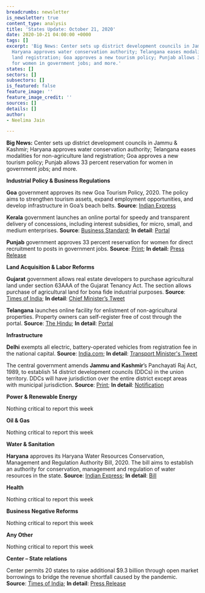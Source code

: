 ```yaml
---
breadcrumbs: newsletter
is_newsletter: true
content_type: analysis
title: 'States Update: October 21, 2020'
date: 2020-10-21 04:00:00 +0000
tags: []
excerpt: 'Big News: Center sets up district development councils in Jammu & Kashmir;
  Haryana approves water conservation authority; Telangana eases modalities for non-agriculture
  land registration; Goa approves a new tourism policy; Punjab allows 33 percent reservation
  for women in government jobs; and more.'
states: []
sectors: []
subsectors: []
is_featured: false
feature_image: ''
feature_image_credit: ''
sources: []
details: []
author:
- Neelima Jain

---
```

**Big News:** Center sets up district development councils in Jammu & Kashmir; Haryana approves water conservation authority; Telangana eases modalities for non-agriculture land registration; Goa approves a new tourism policy; Punjab allows 33 percent reservation for women in government jobs; and more.

**Industrial Policy & Business Regulations**

**Goa** government approves its new Goa Tourism Policy, 2020. The policy aims to strengthen tourism assets, expand employment opportunities, and develop infrastructure in Goa’s beach belts. **Source**: [Indian Express](https://indianexpress.com/article/india/goa-g-ovt-approves-new-tourism-policy6730490/)

**Kerala** government launches an online portal for speedy and transparent delivery of concessions, including interest subsidies, for micro, small, and medium enterprises. **Source**: [Business Standard](https://www.business-standard.com/article/economy-policy/kerala-govt-launches-portal-to-support-pandemic-hit-msme-sector-120101600889_1.html); **In detail**: [Portal](http://Industry.kerala.gov.in)

**Punjab** government approves 33 percent reservation for women for direct recruitment to posts in government jobs. **Source**: [Print](https://theprint.in/india/punjab-approves-33-quota-for-women-for-direct-recruitment-in-state-civil-services/523845/); **In detail:** [Press Release](http://diprpunjab.gov.in/?q=content/punjab-give-33-reservation-women-under-direct-recruitment-state-civil-services)

**Land Acquisition & Labor Reforms**

**Gujarat** government allows real estate developers to purchase agricultural land under section 63AAA of the Gujarat Tenancy Act. The section allows purchase of agricultural land for bona fide industrial purposes. **Source**: [Times of India](https://timesofindia.indiatimes.com/city/ahmedabad/state-to-permit-realtors-buy-agri-land-for-affordable-housing/articleshow/78726885.cms); **In detail**: [Chief Minister’s Tweet](https://twitter.com/vijayrupanibjp/status/1317423818420350977?s=20)

**Telangana** launches online facility for enlistment of non-agricultural properties. Property owners can self-register free of cost through the portal. **Source**: [The Hindu](https://www.thehindu.com/news/national/telangana/owners-can-now-upload-data-on-dharani-portal/article32883515.ece); **In detail**: [Portal](https://npb.telangana.gov.in/NPBUpdation/)

**Infrastructure**

**Delhi** exempts all electric, battery-operated vehicles from registration fee in the national capital. **Source**: [India.com](https://www.india.com/news/india/delhi-govt-exempts-electric-vehicles-from-registration-fee-4175108/); **In detail**: [Transport Minister's Tweet](https://twitter.com/hashtag/SwitchDelhi?src=hashtag_click)

The central government amends **Jammu and Kashmir**’s Panchayati Raj Act, 1989, to establish 14 district development councils (DDCs) in the union territory. DDCs will have jurisdiction over the entire district except areas with municipal jurisdiction. **Source**: [Print](https://theprint.in/india/governance/govt-amends-panchayat-law-to-set-up-district-development-councils-in-jk-elections-soon/525759/); **In detail**: [Notification](http://ceojammukashmir.nic.in/pdf/DDC_delimi/kishtwar.pdf)

**Power & Renewable Energy**

Nothing critical to report this week

**Oil & Gas**

Nothing critical to report this week

**Water & Sanitation**

**Haryana** approves its Haryana Water Resources Conservation, Management and Regulation Authority Bill, 2020. The bill aims to establish an authority for conservation, management and regulation of water resources in the state. **Source**: [Indian Express](https://indianexpress.com/article/cities/chandigarh/haryana-withdraws-pvt-jobs-quota-ordinance-approves-water-conservation-authority-6758245/); **In detail**: [Bill](http://hid.gov.in/hwra/Content/Images/Tentative_act_of_HWRA.pdf)

**Health**

Nothing critical to report this week

**Business Negative Reforms**

Nothing critical to report this week

**Any Other**

Nothing critical to report this week

**Center – State relations**

Center permits 20 states to raise additional $9.3 billion through open market borrowings to bridge the revenue shortfall caused by the pandemic. **Source**: [Times of India](https://timesofindia.indiatimes.com/business/india-business/centre-permits-20-states-to-raise-rs-68825-crore-via-borrowing-to-meet-gst-shortfall/articleshow/78642757.cms); **In detail**: [Press Release](https://pib.gov.in/PressReleaseIframePage.aspx?PRID=1664054)
